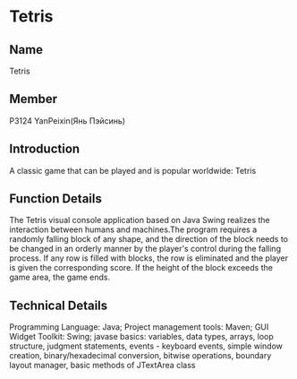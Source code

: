 # Tetris

## Name
Tetris

## Member
P3124 YanPeixin(Янь Пэйсинь)

## Introduction
A classic game that can be played and is popular worldwide: Tetris

## Function Details
The Tetris visual console application based on Java Swing realizes the interaction between humans and machines.The program requires a randomly falling block of any shape, and the direction of the block needs to be changed in an orderly manner by the player's control during the falling process. If any row is filled with blocks, the row is eliminated and the player is given the corresponding score. If the height of the block exceeds the game area, the game ends.

## Technical Details
Programming Language: Java;
Project management tools: Maven; GUI Widget Toolkit: Swing;
javase basics: variables, data types, arrays, loop structure, judgment statements, events - keyboard events, simple window creation, binary/hexadecimal conversion, bitwise operations, boundary layout manager, basic methods of JTextArea class